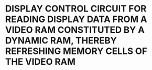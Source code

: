 # DISPLAY CONTROL CIRCUIT FOR READING DISPLAY DATA FROM A VIDEO RAM CONSTITUTED BY A DYNAMIC RAM, THEREBY REFRESHING MEMORY CELLS OF THE VIDEO RAM